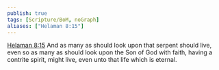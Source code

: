 ```yaml
---
publish: true
tags: [Scripture/BoM, noGraph]
aliases: ["Helaman 8:15"]
---
```

[Helaman 8:15](https://churchofjesuschrist.org/study/scriptures/bofm/hel/8?lang=eng&id=p15#p15) And as many as should look upon that serpent should live, even so as many as should look upon the Son of God with faith, having a contrite spirit, might live, even unto that life which is eternal.
